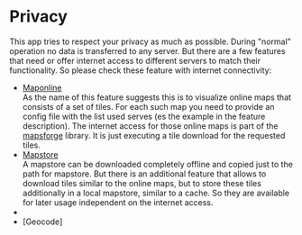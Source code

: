 # Privacy

This app tries to respect your privacy as much as possible. During "normal" operation no data is transferred to any server.
But there are a few features that need or offer internet access to different servers to match their functionality. So please check these feature with internet connectivity:

- [Maponline](./Features/MainMapFeatures/MapOnline/maponline.md)<br>As the name of this feature suggests this is to visualize online maps that consists of a set of tiles. 
For each such map you need to provide an config file with the list used serves (es the example in the feature description). The internet access for those
online maps is part of the [mapsforge](https://github.com/mapsforge/mapsforge) library. It is just executing a tile download for the requested tiles.
- [Mapstore](./Features/MainMapFeatures/MapStore/mapstore.md)<br>
A mapstore can be downloaded completely offline and copied just to the path for mapstore. But there is an additional feature that allows to download tiles
similar to the online maps, but to store these tiles additionally in a local mapstore, similar to a cache. So they are available for later usage independent 
on the internet access.
- 
- [Geocode]